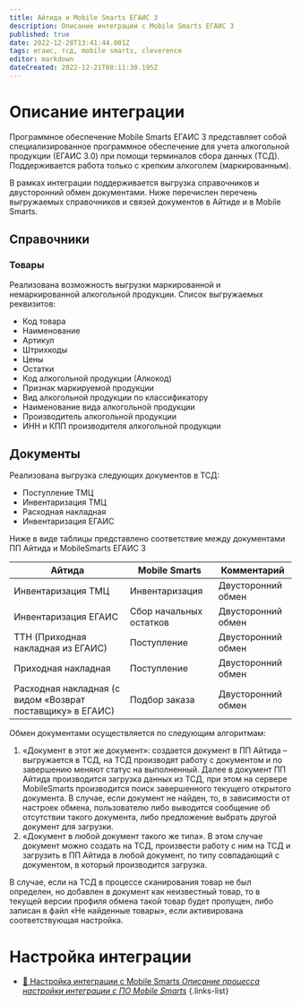 ```yaml
---
title: Айтида и Mobile Smarts ЕГАИС 3
description: Описание интеграции с Mobile Smarts ЕГАИС 3
published: true
date: 2022-12-28T13:41:44.001Z
tags: егаис, тсд, mobile smarts, cleverence
editor: markdown
dateCreated: 2022-12-21T08:11:30.195Z
---
```


# Описание интеграции
Программное обеспечение Mobile Smarts ЕГАИС 3 представляет собой специализированное программное обеспечение для учета алкогольной продукции (ЕГАИС 3.0) при помощи терминалов сбора данных (ТСД). Поддерживается работа только с крепким алкоголем (маркированным).

В рамках интеграции поддерживается выгрузка справочников и двусторонний обмен документами. Ниже перечислен перечень выгружаемых справочников и связей документов в Айтиде и в Mobile Smarts.
## Справочники
### Товары
Реализована возможность выгрузки маркированной и немаркированной алкогольной продукции.
Список выгружаемых реквизитов:
- Код товара
- Наименование
- Артикул
- Штрихкоды
- Цены
- Остатки
- Код алкогольной продукции (Алкокод)
- Признак маркируемой продукции
- Вид алкогольной продукции по классификатору
- Наименование вида алкогольной продукции
- Производитель алкогольной продукции
- ИНН и КПП производителя алкогольной продукции

## Документы

Реализована выгрузка следующих документов в ТСД:
- Поступление ТМЦ
- Инвентаризация ТМЦ
- Расходная накладная 
- Инвентаризация ЕГАИС

Ниже в виде таблицы представлено соответствие между документами ПП Айтида и MobileSmarts ЕГАИС 3

| Айтида | Mobile Smarts | Комментарий |
| --- | --- | --- |
| Инвентаризация ТМЦ | Инвентаризация | Двусторонний обмен |
| Инвентаризация ЕГАИС | Сбор начальных остатков | Двусторонний обмен |
| ТТН (Приходная накладная из ЕГАИС) | Поступление | Двусторонний обмен |
| Приходная накладная | Поступление | Двусторонний обмен |
| Расходная накладная (с видом «Возврат поставщику» в ЕГАИС) | Подбор заказа | Двусторонний обмен |


Обмен документами осуществляется по следующим алгоритмам:
1.	«Документ в этот же документ»: создается документ в ПП Айтида – выгружается в ТСД, на ТСД производят работу с документом и по завершению меняют статус на выполненный. Далее в документ ПП Айтида производится загрузка данных из ТСД, при этом на сервере MobileSmarts производится поиск завершенного текущего открытого документа.
	В случае, если документ не найден, то, в зависимости от настроек обмена, пользователю либо выводится сообщение об отсутствии такого документа, либо предложение выбрать другой документ для загрузки. 
2.	«Документ в любой документ такого же типа». В этом случае документ можно создать на ТСД, произвести работу с ним на ТСД и загрузить в ПП Айтида в любой документ, по типу совпадающий с документом, в который производится загрузка.


В случае, если на ТСД в процессе сканирования товар не был определен, но добавлен в документ как неизвестный товар, то в текущей версии профиля обмена такой товар будет пропущен, либо записан в файл «Не найденные товары», если активирована соответствующая настройка.

# Настройка интеграции

- [:green_book: Настройка интеграции с Mobile Smarts *Описание процесса настройки интеграции с ПО Mobile Smarts*](/integrations/mobilesmarts/settings)
{.links-list}